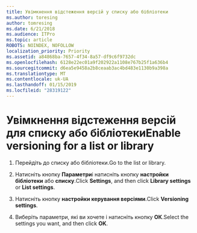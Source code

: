```yaml
---
title: Увімкнення відстеження версій у списку або бібліотеки
ms.author: toresing
author: tomresing
ms.date: 6/21/2018
ms.audience: ITPro
ms.topic: article
ROBOTS: NOINDEX, NOFOLLOW
localization_priority: Priority
ms.assetid: a84868ba-7657-4f34-8a57-df9c6f9732dc
ms.openlocfilehash: 6128e22ec01a9f202922a1108e767b25f1a636b4
ms.sourcegitcommit: d6ea5e9458a2b8ceaab3ac4bd483e1130b9a398a
ms.translationtype: MT
ms.contentlocale: uk-UA
ms.lasthandoff: 01/15/2019
ms.locfileid: "28319122"
---
```

# <a name="enable-versioning-for-a-list-or-library"></a><span data-ttu-id="e9505-102">Увімкнення відстеження версій для списку або бібліотеки</span><span class="sxs-lookup"><span data-stu-id="e9505-102">Enable versioning for a list or library</span></span>

1. <span data-ttu-id="e9505-103">Перейдіть до списку або бібліотеки.</span><span class="sxs-lookup"><span data-stu-id="e9505-103">Go to the list or library.</span></span>
    
2. <span data-ttu-id="e9505-104">Натисніть кнопку **Параметри**і натисніть кнопку **настройки бібліотеки** або **списку**.</span><span class="sxs-lookup"><span data-stu-id="e9505-104">Click **Settings**, and then click **Library settings** or **List settings**.</span></span>
    
3. <span data-ttu-id="e9505-105">Натисніть кнопку **настройки керування версіями**.</span><span class="sxs-lookup"><span data-stu-id="e9505-105">Click **Versioning settings**.</span></span>
    
4. <span data-ttu-id="e9505-106">Виберіть параметри, які ви хочете і натисніть кнопку **ОК**.</span><span class="sxs-lookup"><span data-stu-id="e9505-106">Select the settings you want, and then click **OK**.</span></span>
    


